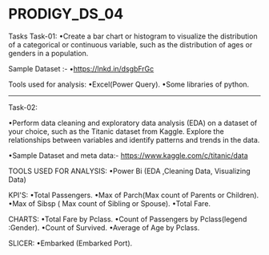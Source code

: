 # PRODIGY_DS_04
Tasks
Task-01:
•Create a bar chart or histogram to visualize the distribution of a categorical or continuous variable, such as the distribution of ages or genders in a population.

Sample Dataset :- 
•https://lnkd.in/dsgbFrGc

Tools used for analysis:
•Excel(Power Query).
•Some libraries of python.

-------------------------------------------------------------------------------------------------------------------------------------------------------------------
Task-02:

•Perform data cleaning and exploratory data analysis (EDA) on a dataset of your choice, such as the Titanic dataset from Kaggle. Explore the relationships between variables and identify patterns and trends in the data.

•Sample Dataset  and meta data:- https://www.kaggle.com/c/titanic/data


TOOLS USED FOR ANALYSIS:
•Power Bi (EDA ,Cleaning Data, Visualizing Data)


KPI'S:
•Total Passengers.
•Max of Parch(Max count of Parents or Children).
•Max of Sibsp ( Max count of Sibling or Spouse).
•Total Fare.

CHARTS:
•Total Fare by Pclass.
•Count of Passengers by Pclass(legend :Gender).
•Count of Survived.
•Average of Age by Pclass.

SLICER:
•Embarked (Embarked Port).
